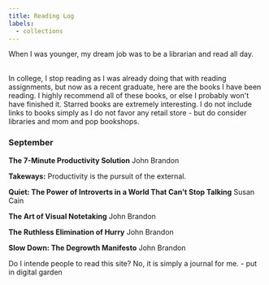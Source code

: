 ```yaml
---
title: Reading Log
labels: 
  - collections
---
```



<p> When I was younger, my dream job was to be a librarian and read all day. <br><br>

In college, I stop reading as I was already doing that with reading assignments, but now as a recent graduate, here are the books
I have been reading. I highly recommend all of these books, or else I probably won't have finished it. Starred books are extremely interesting.
I do not include links to books simply as I do not favor any retail store - but do consider libraries and mom and pop bookshops. </p>

<h3>September</h3>
<p><b>The 7-Minute Productivity Solution</b> John Brandon</p>
<p><b>Takeways:</b> Productivity is the pursuit of the external.</p>

<p><b>Quiet: The Power of Introverts in a World That Can't Stop Talking</b> Susan Cain</p>

<p><b>The Art of Visual Notetaking</b> John Brandon</p>

<p><b>The Ruthless Elimination of Hurry</b> John Brandon</p>

<p><b>Slow Down: The Degrowth Manifesto</b> John Brandon</p>



<p>Do I intende people to read this site? No, it is simply a journal for me. - put in digital garden</p>
</div>
</div>
</div>
</section>



<!-- <h2>Favorite Reads </h2>

<a href="https://educ3582020.pubpub.org/pub/makereducation/release/1">Maker Education: How Makerspaces Can Change How Students Interact With Technology</a> -->